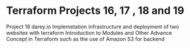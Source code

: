 # Terraform Projects 16, 17 , 18 and 19
Project 18 darey.io Implemetation infrastructure and deployment of two websites with terraform Introduction to Modules and Other Advance Concept in Terraform such as the use of Amazon S3 for backend
